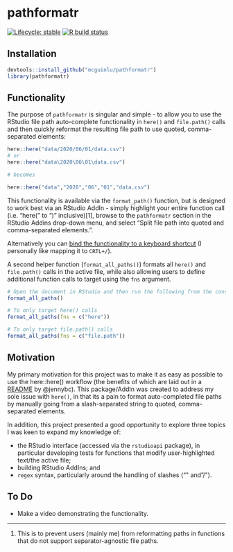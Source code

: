 
<!-- README.md is generated from README.Rmd. Please edit that file -->

# pathformatr

<!-- badges: start -->

[![Lifecycle:
stable](https://img.shields.io/badge/lifecycle-stable-brightgreen.svg)](https://www.tidyverse.org/lifecycle/#stable)
[![R build
status](https://github.com/mcguinlu/pathformatr/workflows/R-CMD-check/badge.svg)](https://github.com/mcguinlu/pathformatr/actions)
<!-- badges: end -->

## Installation

``` r
devtools::install_github("mcguinlu/pathformatr")
library(pathformatr)
```

## Functionality

The purpose of `pathformatr` is singular and simple - to allow you to
use the RStudio file path auto-complete functionality in `here()` and
`file.path()` calls and then quickly reformat the resulting file path to
use quoted, comma-separated elements:

``` r
here::here("data/2020/06/01/data.csv")
# or
here::here("data\2020\06\01\data.csv")

# becomes

here::here("data","2020","06","01","data.csv")
```

This functionality is available via the `format_path()` function, but is
designed to work best via an RStudio AddIn - simply highlight your
entire function call (i.e. “here(” to “)” inclusive)\[1\], browse to the
`pathformatr` section in the RStudio Addins drop-down menu, and select
“Split file path into quoted and comma-separated elements.”.

Alternatively you can [bind the functionality to a keyboard
shortcut](https://support.rstudio.com/hc/en-us/articles/206382178-Customizing-Keyboard-Shortcuts)
(I personally like mapping it to `CRTL+/`).

A second helper function (`format_all_paths()`) formats all `here()` and
`file.path()` calls in the active file, while also allowing users to
define additional function calls to target using the `fns` argument.

``` r
# Open the document in RStudio and then run the following from the console
format_all_paths()

# To only target here() calls
format_all_paths(fns = c("here"))

# To only target file.path() calls
format_all_paths(fns = c("file.path"))
```

## Motivation

My primary motivation for this project was to make it as easy as
possible to use the here::here() workflow (the benefits of which are
laid out in a [README](https://github.com/jennybc/here_here) by
@jennybc). This package/AddIn was created to address my sole issue with
`here()`, in that its a pain to format auto-completed file paths by
manually going from a slash-separated string to quoted, comma-separated
elements.

In addition, this project presented a good opportunity to explore three
topics I was keen to expand my knowledge of:

  - the RStudio interface (accessed via the `rstudioapi` package), in
    particular developing tests for functions that modify
    user-highlighted text/the active file;
  - building RStudio AddIns; and
  - `regex` syntax, particularly around the handling of slashes (“"
    and”/").

## To Do

  - Make a video demonstrating the functionality.

<hr>

1.  This is to prevent users (mainly me) from reformatting paths in
    functions that do not support separator-agnostic file paths.
